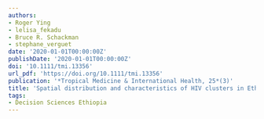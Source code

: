 ```yaml
---
authors:
- Roger Ying
- lelisa_fekadu
- Bruce R. Schackman
- stephane_verguet
date: '2020-01-01T00:00:00Z'
publishDate: '2020-01-01T00:00:00Z'
doi: '10.1111/tmi.13356'
url_pdf: 'https://doi.org/10.1111/tmi.13356'
publication: '*Tropical Medicine & International Health, 25*(3)'
title: 'Spatial distribution and characteristics of HIV clusters in Ethiopia'
tags:
- Decision Sciences Ethiopia
---
```

